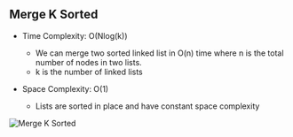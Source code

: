 ## Merge K Sorted

- Time Complexity: O(Nlog(k))

  - We can merge two sorted linked list in O(n) time where n is the total number of nodes in two lists.
  - k is the number of linked lists

- Space Complexity: O(1)
  - Lists are sorted in place and have constant space complexity

![Merge K Sorted](https://leetcode.com/problems/merge-k-sorted-lists/Figures/23/23_divide_and_conquer_new.png)
